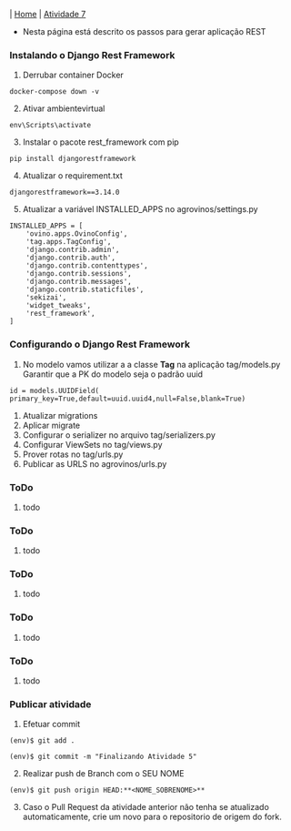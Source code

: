 |  [Home](/README.md)  |  [Atividade 7](/doc/atv7.md)

*  Nesta página está descrito os passos para gerar aplicação REST

### Instalando o Django Rest Framework

1. Derrubar container Docker
```
docker-compose down -v
```
2. Ativar ambientevirtual
```
env\Scripts\activate
```
3. Instalar o pacote rest_framework com pip
```
pip install djangorestframework
```
4. Atualizar o requirement.txt
```
djangorestframework==3.14.0
```
5. Atualizar a variável INSTALLED_APPS no agrovinos/settings.py 
```
INSTALLED_APPS = [
    'ovino.apps.OvinoConfig',
    'tag.apps.TagConfig',
    'django.contrib.admin',
    'django.contrib.auth',
    'django.contrib.contenttypes',
    'django.contrib.sessions',
    'django.contrib.messages',
    'django.contrib.staticfiles',
    'sekizai',
    'widget_tweaks',
    'rest_framework',
]
```
### Configurando o Django Rest Framework
1. No modelo vamos utilizar a a classe **Tag** na aplicação tag/models.py Garantir que a PK do modelo seja o padrão uuid
```
id = models.UUIDField(    primary_key=True,default=uuid.uuid4,null=False,blank=True)
```
1. Atualizar migrations
2. Aplicar migrate
3. Configurar o serializer no arquivo tag/serializers.py
4. Configurar ViewSets no tag/views.py
5. Prover rotas no tag/urls.py
6. Publicar as URLS no agrovinos/urls.py

### ToDo
1. todo

### ToDo
1. todo

### ToDo
1. todo

### ToDo
1. todo

### ToDo
1. todo

### Publicar atividade
1. Efetuar commit 
```
(env)$ git add .

(env)$ git commit -m "Finalizando Atividade 5"
```
2. Realizar push de Branch com o SEU NOME
```
(env)$ git push origin HEAD:**<NOME_SOBRENOME>**
```
3. Caso o Pull Request da atividade anterior não tenha se atualizado automaticamente, crie um novo para o repositorio de origem do fork.